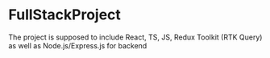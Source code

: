 # FullStackProject
The project is supposed to include React, TS, JS, Redux Toolkit (RTK Query) as well as Node.js/Express.js for backend 
